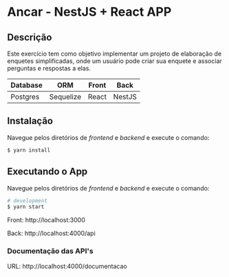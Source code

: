 # Ancar  - NestJS + React APP


## Descrição

Este exercício tem como objetivo implementar um projeto de elaboração de
enquetes simplificadas, onde um usuário pode criar sua enquete e associar perguntas e
respostas a elas.


| **Database** | **ORM**   | **Front** | **Back** |
|--------------|-----------|-----------|----------|
| Postgres     | Sequelize | React     | NestJS   |


## Instalação

Navegue pelos diretórios de *frontend* e *backend* e execute o comando:

```bash
$ yarn install
```

## Executando o App
Navegue pelos diretórios de *frontend* e *backend* e execute o comando:

```bash
# development
$ yarn start
```

Front: http://localhost:3000

Back: http://localhost:4000/api

### Documentação das API's

URL: http://localhost:4000/documentacao
